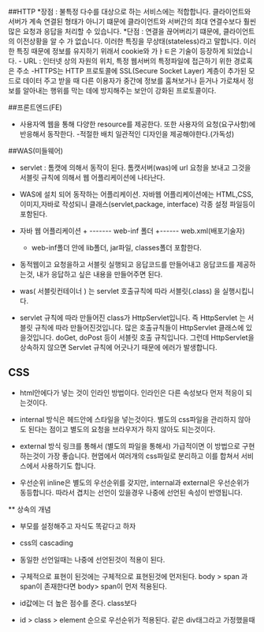 ##HTTP
*장점 : 불특정 다수를 대상으로 하는 서비스에는 적합합니다. 클라이언트와 서버가 계속 연결된 형태가 아니기 떄문에 클라이언트와 서버간의 최대 연결수보다 훨씬 많은 요청과 응답을 처리할 수 있습니다.
*단점 : 연결을 끊어버리기 떄문에, 클라이언트의 이전상황을 알 수 가 없습니다. 이러한 특징을 무상태(stateless)라고 말합니다. 이러한 특징 때문에 정보를 유지하기 위래서 cookie와 가ㅏㅌ은 기술이 등장하게 되었습니다.
	- URL : 인터넷 상의 자원의 위치, 특정 웹서버의 특정파일에 접근하기 위한 경로혹은 주소 
	-HTTPS는 HTTP 프로토콜에 SSL(Secure Socket Layer) 계층이 추가된 모드로 데이터 주고 받을 때 다른 이용자가 중간에 정보를 훔쳐보거나 듣거나 가로채서 정보를 알아내는 행위를 막는 데에 방지해주는 보안이 강화된 프로토콜이다.

##프론트엔드(FE)
* 사용자엑 웹을 통해 다양한 resource를 제공한다. 또한 사용자의 요청(요구사항)에 반응해서 동작한다.
	-적절한 배치 일관적인 디자인을 제공해야한다.(가독성)


##WAS(미들웨어)
* servlet : 톰캣에 의해서 동작이 된다. 톰캣서버(was)에 url 요청을 보내고 그것을 서블릿 규칙에 의해서 웹 어플리케이션에 나타난다.
* WAS에 설치 되어 동작하는 어플리케이션. 자바웹 어플리케이션에는 HTML,CSS,이미지,자바로 작성되니 클래스(servlet,package, interface) 각종 설정 파일등이 포함된다.

* 자바 웹 어플리케이션 + ------- web-inf 폴더 +------ web.xml(배포기술자)
	- web-inf폴더 안에 lib폴더, jar파일, classes폴더 포함한다.

* 동적웹이고 요청을하고 서블릿 실행되고 응답코드를 만들어내고 응답코드를 제공하는것, 내가 응답하고 싶은 내용을 만들어주면 된다.

* was( 서블릿컨테이너 ) 는 servlet 호출규칙에 따라 서블릿(.class) 을 실행시킵니다.

* servlet 규칙에 따라 만들어진 class가 HttpServlet입니다.  즉 HttpServlet 는 서블릿 규칙에 따라 만들어진것입니다. 많은 호출규칙들이 HttpServlet 클래스에 있을것입니다. doGet, doPost 등이 서블릿 호출 규칙입니다. 그런데 HttpServlet을 상속하지 않으면 Servlet 규칙에 어긋나기 때문에 에러가 발생합니다. 


## CSS

* html안에다가 넣는 것이 인라인 방법이다. 
	인라인은 다른 속성보다 먼저 적응이 되는것이다. 

* internal 방식은 헤드안에 스타일을 넣는것이다. 별도의 css파일을 관리하지 않아도 된다는 점이고 별도의 요청을 브라우저가 하지 않아도 되는것이다.

* external 방식 링크를 통해서 (별도의 파일을 통해서) 가급적이면 이 방법으로 구현하는것이 가장 좋습니다. 현엽에서 여러개의 css파일로 분리하고 이를 합쳐서 서비스에서 사용하기도 합니다. 

- 우선순위 inline은 별도의 우선순위를 갖지만, internal과 external은 우선순위가 동등합니다. 따라서 겹치는 선언이 있을경우 나중에 선언된 속성이 반영됩니다.


** 상속의 개념 

- 부모를 설정해주고 자식도 똑같다고 하자

* css의 cascading
- 동일한 선언일때는 나중에 선언된것이 적용이 된다. 
- 구체적으로 표현이 된것에는 구체적으로 표현된것에 먼저된다. body > span 과  span이 존재한다면 body> span이 먼저 적용된다. 

- id값에는 더 높은 점수를 준다. class보다 
- id > class > element 순으로 우선순위가 적용된다. 같은 div태그라고 가정했을때
